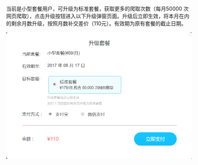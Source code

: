 当前是小型套餐用户，可升级为标准套餐，获取更多的爬取次数（每月50000 次网页爬取），点击升级按钮进入以下升级弹窗页面。升级后立即生效，将本月在内的剩余月数升级，按照月数补交差价（110元）。有效期为原有套餐的截止日期。



![](/assets/33333.png)

